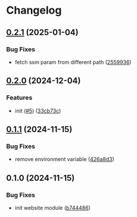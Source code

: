 # Changelog

## [0.2.1](https://github.com/burib/terraform-aws-website-module/compare/v0.2.0...v0.2.1) (2025-01-04)


### Bug Fixes

* fetch ssm param from different path ([2559936](https://github.com/burib/terraform-aws-website-module/commit/25599363ec6257a002e13ba80c15b4d68b7920d6))

## [0.2.0](https://github.com/burib/terraform-aws-website-module/compare/v0.1.1...v0.2.0) (2024-12-04)


### Features

* init ([#5](https://github.com/burib/terraform-aws-website-module/issues/5)) ([33cb73c](https://github.com/burib/terraform-aws-website-module/commit/33cb73c3541a85496d513452a7b69c1a9b5d0669))

## [0.1.1](https://github.com/burib/terraform-aws-website-module/compare/v0.1.0...v0.1.1) (2024-11-15)


### Bug Fixes

* remove environment variable ([426a8d3](https://github.com/burib/terraform-aws-website-module/commit/426a8d3e591540c7974da9839b2873d902b663a7))

## 0.1.0 (2024-11-15)


### Bug Fixes

* init website module ([b744486](https://github.com/burib/terraform-aws-website-module/commit/b744486aa64e189eb6d3ad8587be241c14646e2f))
